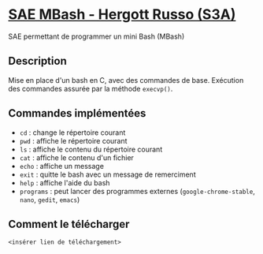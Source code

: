 # <u> SAE MBash - Hergott Russo (S3A) </u>
SAE permettant de programmer un mini Bash (MBash)

## Description
Mise en place d'un bash en C, avec des commandes de base.
Exécution des commandes assurée par la méthode ``execvp()``.

## Commandes implémentées
- ``cd`` : change le répertoire courant
- ``pwd`` : affiche le répertoire courant
- ``ls`` : affiche le contenu du répertoire courant
- ``cat`` : affiche le contenu d'un fichier
- ``echo`` : affiche un message
- ``exit`` : quitte le bash avec un message de remerciment
- ``help`` : affiche l'aide du bash
- ``programs`` : peut lancer des programmes externes (``google-chrome-stable``, ``nano``, ``gedit``, ``emacs``)

## Comment le télécharger
``<insérer lien de téléchargement>``
